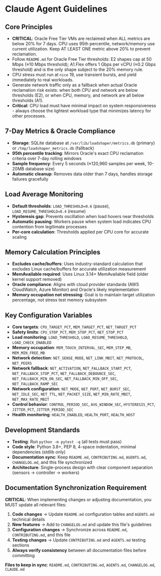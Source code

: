 # Claude Agent Guidelines

## Core Principles
- **CRITICAL**: Oracle Free Tier VMs are reclaimed when ALL metrics are below 20% for 7 days. CPU uses 95th percentile, network/memory use current utilization. Keep AT LEAST ONE metric above 20% to prevent reclamation.
- Follow `README.md` for Oracle Free Tier thresholds: E2 shapes cap at 50 Mbps (≈10 Mbps threshold); A1.Flex offers 1 Gbps per vCPU (≈0.2 Gbps threshold) and is the only shape subject to the 20% memory rule.
- CPU stress must run at `nice` 19, use transient bursts, and yield immediately to real workloads.
- Generate network traffic only as a fallback when actual Oracle reclamation risk exists: when both CPU and network are below thresholds (E2), or when CPU, memory, and network are all below thresholds (A1).
- **Critical**: CPU load must have minimal impact on system responsiveness - always choose the lightest workload type that minimizes latency for other processes.

## 7-Day Metrics & Oracle Compliance
- **Storage**: SQLite database at `/var/lib/loadshaper/metrics.db` (primary) or `/tmp/loadshaper_metrics.db` (fallback)
- **95th percentile tracking**: Mirrors Oracle's exact CPU reclamation criteria over 7-day rolling windows
- **Sample frequency**: Every 5 seconds (≈120,960 samples per week, 10-20MB database size)
- **Automatic cleanup**: Removes data older than 7 days, handles storage failures gracefully

## Load Average Monitoring
- **Default thresholds**: `LOAD_THRESHOLD=0.6` (pause), `LOAD_RESUME_THRESHOLD=0.4` (resume)
- **Hysteresis gap**: Prevents oscillation when load hovers near thresholds
- **Automatic pausing**: Workers pause when system load indicates CPU contention from legitimate processes
- **Per-core calculation**: Thresholds applied per CPU core for accurate scaling

## Memory Calculation Principles
- **Excludes cache/buffers**: Uses industry-standard calculation that excludes Linux cache/buffers for accurate utilization measurement
- **MemAvailable required**: Uses Linux 3.14+ MemAvailable field (older kernel support removed)
- **Oracle compliance**: Aligns with cloud provider standards (AWS CloudWatch, Azure Monitor) and Oracle's likely implementation
- **Memory occupation not stressing**: Goal is to maintain target utilization percentage, not stress test memory subsystem

## Key Configuration Variables
- **Core targets**: `CPU_TARGET_PCT`, `MEM_TARGET_PCT`, `NET_TARGET_PCT`
- **Safety limits**: `CPU_STOP_PCT`, `MEM_STOP_PCT`, `NET_STOP_PCT`
- **Load monitoring**: `LOAD_THRESHOLD`, `LOAD_RESUME_THRESHOLD`, `LOAD_CHECK_ENABLED`
- **Memory occupation**: `MEM_TOUCH_INTERVAL_SEC`, `MEM_STEP_MB`, `MEM_MIN_FREE_MB`
- **Network detection**: `NET_SENSE_MODE`, `NET_LINK_MBIT`, `NET_PROTOCOL`, `NET_PEERS`
- **Network fallback**: `NET_ACTIVATION`, `NET_FALLBACK_START_PCT`, `NET_FALLBACK_STOP_PCT`, `NET_FALLBACK_DEBOUNCE_SEC`, `NET_FALLBACK_MIN_ON_SEC`, `NET_FALLBACK_MIN_OFF_SEC`, `NET_FALLBACK_RAMP_SEC`
- **Network configuration**: `NET_MODE`, `NET_PORT`, `NET_BURST_SEC`, `NET_IDLE_SEC`, `NET_TTL`, `NET_PACKET_SIZE`, `NET_MIN_RATE_MBIT`, `NET_MAX_RATE_MBIT`
- **Control behavior**: `CONTROL_PERIOD_SEC`, `AVG_WINDOW_SEC`, `HYSTERESIS_PCT`, `JITTER_PCT`, `JITTER_PERIOD_SEC`
- **Health monitoring**: `HEALTH_ENABLED`, `HEALTH_PORT`, `HEALTH_HOST`

## Development Standards
- **Testing**: Run `python -m pytest -q` (all tests must pass)
- **Code style**: Python 3.8+, PEP 8, 4-space indentation, minimal dependencies (stdlib only)
- **Documentation sync**: Keep `README.md`, `CONTRIBUTING.md`, `AGENTS.md`, `CHANGELOG.md`, and this file synchronized
- **Architecture**: Single-process design with clear component separation (sensors → controller → workers)

## Documentation Synchronization Requirement
**CRITICAL**: When implementing changes or adjusting documentation, you MUST update all relevant files:
1. **Code changes** → Update `README.md` configuration tables and `AGENTS.md` technical details
2. **New features** → Add to `CHANGELOG.md` and update this file's guidelines
3. **Configuration changes** → Synchronize across `README.md`, `CONTRIBUTING.md`, and this file
4. **Testing changes** → Update `CONTRIBUTING.md` and `AGENTS.md` testing sections
5. **Always verify consistency** between all documentation files before committing

**Files to keep in sync**: `README.md`, `CONTRIBUTING.md`, `AGENTS.md`, `CHANGELOG.md`, `CLAUDE.md`